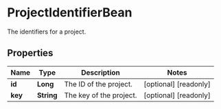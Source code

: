 

# ProjectIdentifierBean

The identifiers for a project.

## Properties

Name | Type | Description | Notes
------------ | ------------- | ------------- | -------------
**id** | **Long** | The ID of the project. |  [optional] [readonly]
**key** | **String** | The key of the project. |  [optional] [readonly]



